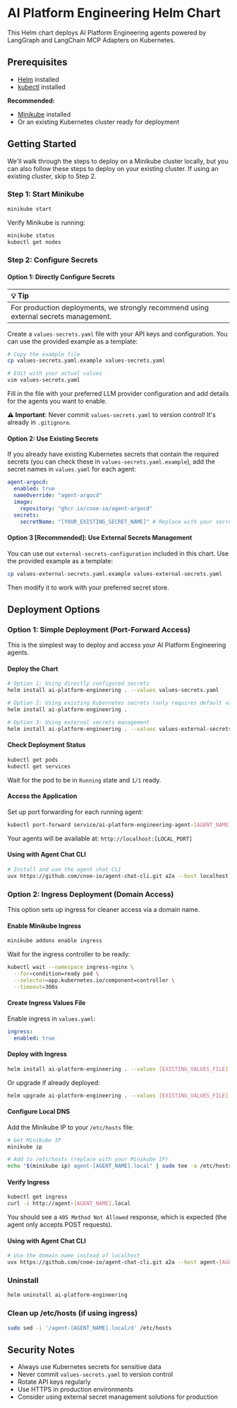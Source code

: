 # AI Platform Engineering Helm Chart

This Helm chart deploys AI Platform Engineering agents powered by LangGraph and LangChain MCP Adapters on Kubernetes.

## Prerequisites

- [Helm](https://helm.sh/docs/intro/install/) installed
- [kubectl](https://kubernetes.io/docs/tasks/tools/) installed

**Recommended:**

- [Minikube](https://minikube.sigs.k8s.io/docs/start/) installed
- Or an existing Kubernetes cluster ready for deployment

## Getting Started

We'll walk through the steps to deploy on a Minikube cluster locally, but you can also follow these steps to deploy on your existing cluster. If using an existing cluster, skip to Step 2.

### Step 1: Start Minikube

```bash
minikube start
```

Verify Minikube is running:
```bash
minikube status
kubectl get nodes
```

### Step 2: Configure Secrets

#### Option 1: Directly Configure Secrets

| 💡 **Tip** |
|:---|
| For production deployments, we strongly recommend using external secrets management. |

Create a `values-secrets.yaml` file with your API keys and configuration. You can use the provided example as a template:

```bash
# Copy the example file
cp values-secrets.yaml.example values-secrets.yaml

# Edit with your actual values
vim values-secrets.yaml
```

Fill in the file with your preferred LLM provider configuration and add details for the agents you want to enable.

**⚠️ Important**: Never commit `values-secrets.yaml` to version control! It's already in `.gitignore`.

#### Option 2: Use Existing Secrets

If you already have existing Kubernetes secrets that contain the required secrets (you can check these in `values-secrets.yaml.example`), add the secret names in `values.yaml` for each agent:

```yaml
agent-argocd:
  enabled: true
  nameOverride: "agent-argocd"
  image:
    repository: "ghcr.io/cnoe-io/agent-argocd"
  secrets:
    secretName: "[YOUR_EXISTING_SECRET_NAME]" # Replace with your secret name
```

#### Option 3 [Recommended]: Use External Secrets Management

You can use our `external-secrets-configuration` included in this chart. Use the provided example as a template:

```bash
cp values-external-secrets.yaml.example values-external-secrets.yaml
```

Then modify it to work with your preferred secret store.

## Deployment Options

### Option 1: Simple Deployment (Port-Forward Access)

This is the simplest way to deploy and access your AI Platform Engineering agents.

#### Deploy the Chart

```bash
# Option 1: Using directly configured secrets
helm install ai-platform-engineering . --values values-secrets.yaml

# Option 2: Using existing Kubernetes secrets (only requires default values.yaml)
helm install ai-platform-engineering .

# Option 3: Using external secrets management
helm install ai-platform-engineering . --values values-external-secrets.yaml
```

#### Check Deployment Status

```bash
kubectl get pods
kubectl get services
```

Wait for the pod to be in `Running` state and `1/1` ready.

#### Access the Application

Set up port forwarding for each running agent:

```bash
kubectl port-forward service/ai-platform-engineering-agent-[AGENT_NAME] [LOCAL_PORT]:8000
```

Your agents will be available at: `http://localhost:[LOCAL_PORT]`

#### Using with Agent Chat CLI

```bash
# Install and use the agent chat CLI
uvx https://github.com/cnoe-io/agent-chat-cli.git a2a --host localhost --port [LOCAL_PORT]
```

### Option 2: Ingress Deployment (Domain Access)

This option sets up ingress for cleaner access via a domain name.

#### Enable Minikube Ingress

```bash
minikube addons enable ingress
```

Wait for the ingress controller to be ready:
```bash
kubectl wait --namespace ingress-nginx \
  --for=condition=ready pod \
  --selector=app.kubernetes.io/component=controller \
  --timeout=300s
```

#### Create Ingress Values File

Enable ingress in `values.yaml`:

```yaml
ingress:
  enabled: true
```

#### Deploy with Ingress

```bash
helm install ai-platform-engineering . --values [EXISTING_VALUES_FILE] --values values-ingress.yaml
```

Or upgrade if already deployed:

```bash
helm upgrade ai-platform-engineering . --values [EXISTING_VALUES_FILE] --values values-ingress.yaml
```

#### Configure Local DNS

Add the Minikube IP to your `/etc/hosts` file:

```bash
# Get Minikube IP
minikube ip

# Add to /etc/hosts (replace with your Minikube IP)
echo "$(minikube ip) agent-[AGENT_NAME].local" | sudo tee -a /etc/hosts
```

#### Verify Ingress

```bash
kubectl get ingress
curl -i http://agent-[AGENT_NAME].local
```

You should see a `405 Method Not Allowed` response, which is expected (the agent only accepts POST requests).

#### Using with Agent Chat CLI

```bash
# Use the domain name instead of localhost
uvx https://github.com/cnoe-io/agent-chat-cli.git a2a --host agent-[AGENT_NAME].local --port 80
```

### Uninstall

```bash
helm uninstall ai-platform-engineering
```

### Clean up /etc/hosts (if using ingress)

```bash
sudo sed -i '/agent-[AGENT_NAME].local/d' /etc/hosts
```

## Security Notes

- Always use Kubernetes secrets for sensitive data
- Never commit `values-secrets.yaml` to version control
- Rotate API keys regularly
- Use HTTPS in production environments
- Consider using external secret management solutions for production
